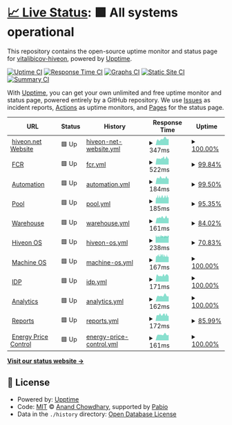 # [📈 Live Status](https://vitalibicov-hiveon.github.io/status): <!--live status--> **🟩 All systems operational**

This repository contains the open-source uptime monitor and status page for [vitalibicov-hiveon](https://vitalibicov-hiveon.github.io/status), powered by [Upptime](https://github.com/upptime/upptime).

[![Uptime CI](https://github.com/vitalibicov-hiveon/status/workflows/Uptime%20CI/badge.svg)](https://github.com/vitalibicov-hiveon/status/actions?query=workflow%3A%22Uptime+CI%22)
[![Response Time CI](https://github.com/vitalibicov-hiveon/status/workflows/Response%20Time%20CI/badge.svg)](https://github.com/vitalibicov-hiveon/status/actions?query=workflow%3A%22Response+Time+CI%22)
[![Graphs CI](https://github.com/vitalibicov-hiveon/status/workflows/Graphs%20CI/badge.svg)](https://github.com/vitalibicov-hiveon/status/actions?query=workflow%3A%22Graphs+CI%22)
[![Static Site CI](https://github.com/vitalibicov-hiveon/status/workflows/Static%20Site%20CI/badge.svg)](https://github.com/vitalibicov-hiveon/status/actions?query=workflow%3A%22Static+Site+CI%22)
[![Summary CI](https://github.com/vitalibicov-hiveon/status/workflows/Summary%20CI/badge.svg)](https://github.com/vitalibicov-hiveon/status/actions?query=workflow%3A%22Summary+CI%22)

With [Upptime](https://upptime.js.org), you can get your own unlimited and free uptime monitor and status page, powered entirely by a GitHub repository. We use [Issues](https://github.com/vitalibicov-hiveon/status/issues) as incident reports, [Actions](https://github.com/vitalibicov-hiveon/status/actions) as uptime monitors, and [Pages](https://vitalibicov-hiveon.github.io/status) for the status page.

<!--start: status pages-->
<!-- This summary is generated by Upptime (https://github.com/upptime/upptime) -->
<!-- Do not edit this manually, your changes will be overwritten -->
<!-- prettier-ignore -->
| URL | Status | History | Response Time | Uptime |
| --- | ------ | ------- | ------------- | ------ |
| <img alt="" src="https://icons.duckduckgo.com/ip3/hiveon.net.ico" height="13"> [hiveon.net Website](https://hiveon.net) | 🟩 Up | [hiveon-net-website.yml](https://github.com/hiveon/status/commits/HEAD/history/hiveon-net-website.yml) | <details><summary><img alt="Response time graph" src="./graphs/hiveon-net-website/response-time-week.png" height="20"> 347ms</summary><br><a href="https://status.hiveon.net/history/hiveon-net-website"><img alt="Response time 367" src="https://img.shields.io/endpoint?url=https%3A%2F%2Fraw.githubusercontent.com%2Fhiveon%2Fstatus%2FHEAD%2Fapi%2Fhiveon-net-website%2Fresponse-time.json"></a><br><a href="https://status.hiveon.net/history/hiveon-net-website"><img alt="24-hour response time 352" src="https://img.shields.io/endpoint?url=https%3A%2F%2Fraw.githubusercontent.com%2Fhiveon%2Fstatus%2FHEAD%2Fapi%2Fhiveon-net-website%2Fresponse-time-day.json"></a><br><a href="https://status.hiveon.net/history/hiveon-net-website"><img alt="7-day response time 347" src="https://img.shields.io/endpoint?url=https%3A%2F%2Fraw.githubusercontent.com%2Fhiveon%2Fstatus%2FHEAD%2Fapi%2Fhiveon-net-website%2Fresponse-time-week.json"></a><br><a href="https://status.hiveon.net/history/hiveon-net-website"><img alt="30-day response time 367" src="https://img.shields.io/endpoint?url=https%3A%2F%2Fraw.githubusercontent.com%2Fhiveon%2Fstatus%2FHEAD%2Fapi%2Fhiveon-net-website%2Fresponse-time-month.json"></a><br><a href="https://status.hiveon.net/history/hiveon-net-website"><img alt="1-year response time 367" src="https://img.shields.io/endpoint?url=https%3A%2F%2Fraw.githubusercontent.com%2Fhiveon%2Fstatus%2FHEAD%2Fapi%2Fhiveon-net-website%2Fresponse-time-year.json"></a></details> | <details><summary><a href="https://status.hiveon.net/history/hiveon-net-website">100.00%</a></summary><a href="https://status.hiveon.net/history/hiveon-net-website"><img alt="All-time uptime 100.00%" src="https://img.shields.io/endpoint?url=https%3A%2F%2Fraw.githubusercontent.com%2Fhiveon%2Fstatus%2FHEAD%2Fapi%2Fhiveon-net-website%2Fuptime.json"></a><br><a href="https://status.hiveon.net/history/hiveon-net-website"><img alt="24-hour uptime 100.00%" src="https://img.shields.io/endpoint?url=https%3A%2F%2Fraw.githubusercontent.com%2Fhiveon%2Fstatus%2FHEAD%2Fapi%2Fhiveon-net-website%2Fuptime-day.json"></a><br><a href="https://status.hiveon.net/history/hiveon-net-website"><img alt="7-day uptime 100.00%" src="https://img.shields.io/endpoint?url=https%3A%2F%2Fraw.githubusercontent.com%2Fhiveon%2Fstatus%2FHEAD%2Fapi%2Fhiveon-net-website%2Fuptime-week.json"></a><br><a href="https://status.hiveon.net/history/hiveon-net-website"><img alt="30-day uptime 100.00%" src="https://img.shields.io/endpoint?url=https%3A%2F%2Fraw.githubusercontent.com%2Fhiveon%2Fstatus%2FHEAD%2Fapi%2Fhiveon-net-website%2Fuptime-month.json"></a><br><a href="https://status.hiveon.net/history/hiveon-net-website"><img alt="1-year uptime 100.00%" src="https://img.shields.io/endpoint?url=https%3A%2F%2Fraw.githubusercontent.com%2Fhiveon%2Fstatus%2FHEAD%2Fapi%2Fhiveon-net-website%2Fuptime-year.json"></a></details>
| <img alt="" src="https://icons.duckduckgo.com/ip3/status-proxy.o11y.hiveon.net.ico" height="13"> [FCR](https://status-proxy.o11y.hiveon.net/status/fcr) | 🟩 Up | [fcr.yml](https://github.com/hiveon/status/commits/HEAD/history/fcr.yml) | <details><summary><img alt="Response time graph" src="./graphs/fcr/response-time-week.png" height="20"> 522ms</summary><br><a href="https://status.hiveon.net/history/fcr"><img alt="Response time 534" src="https://img.shields.io/endpoint?url=https%3A%2F%2Fraw.githubusercontent.com%2Fhiveon%2Fstatus%2FHEAD%2Fapi%2Ffcr%2Fresponse-time.json"></a><br><a href="https://status.hiveon.net/history/fcr"><img alt="24-hour response time 550" src="https://img.shields.io/endpoint?url=https%3A%2F%2Fraw.githubusercontent.com%2Fhiveon%2Fstatus%2FHEAD%2Fapi%2Ffcr%2Fresponse-time-day.json"></a><br><a href="https://status.hiveon.net/history/fcr"><img alt="7-day response time 522" src="https://img.shields.io/endpoint?url=https%3A%2F%2Fraw.githubusercontent.com%2Fhiveon%2Fstatus%2FHEAD%2Fapi%2Ffcr%2Fresponse-time-week.json"></a><br><a href="https://status.hiveon.net/history/fcr"><img alt="30-day response time 534" src="https://img.shields.io/endpoint?url=https%3A%2F%2Fraw.githubusercontent.com%2Fhiveon%2Fstatus%2FHEAD%2Fapi%2Ffcr%2Fresponse-time-month.json"></a><br><a href="https://status.hiveon.net/history/fcr"><img alt="1-year response time 534" src="https://img.shields.io/endpoint?url=https%3A%2F%2Fraw.githubusercontent.com%2Fhiveon%2Fstatus%2FHEAD%2Fapi%2Ffcr%2Fresponse-time-year.json"></a></details> | <details><summary><a href="https://status.hiveon.net/history/fcr">99.84%</a></summary><a href="https://status.hiveon.net/history/fcr"><img alt="All-time uptime 98.84%" src="https://img.shields.io/endpoint?url=https%3A%2F%2Fraw.githubusercontent.com%2Fhiveon%2Fstatus%2FHEAD%2Fapi%2Ffcr%2Fuptime.json"></a><br><a href="https://status.hiveon.net/history/fcr"><img alt="24-hour uptime 98.87%" src="https://img.shields.io/endpoint?url=https%3A%2F%2Fraw.githubusercontent.com%2Fhiveon%2Fstatus%2FHEAD%2Fapi%2Ffcr%2Fuptime-day.json"></a><br><a href="https://status.hiveon.net/history/fcr"><img alt="7-day uptime 99.84%" src="https://img.shields.io/endpoint?url=https%3A%2F%2Fraw.githubusercontent.com%2Fhiveon%2Fstatus%2FHEAD%2Fapi%2Ffcr%2Fuptime-week.json"></a><br><a href="https://status.hiveon.net/history/fcr"><img alt="30-day uptime 98.84%" src="https://img.shields.io/endpoint?url=https%3A%2F%2Fraw.githubusercontent.com%2Fhiveon%2Fstatus%2FHEAD%2Fapi%2Ffcr%2Fuptime-month.json"></a><br><a href="https://status.hiveon.net/history/fcr"><img alt="1-year uptime 98.84%" src="https://img.shields.io/endpoint?url=https%3A%2F%2Fraw.githubusercontent.com%2Fhiveon%2Fstatus%2FHEAD%2Fapi%2Ffcr%2Fuptime-year.json"></a></details>
| <img alt="" src="https://icons.duckduckgo.com/ip3/status-proxy.o11y.hiveon.net.ico" height="13"> [Automation](https://status-proxy.o11y.hiveon.net/status/automation) | 🟩 Up | [automation.yml](https://github.com/hiveon/status/commits/HEAD/history/automation.yml) | <details><summary><img alt="Response time graph" src="./graphs/automation/response-time-week.png" height="20"> 184ms</summary><br><a href="https://status.hiveon.net/history/automation"><img alt="Response time 187" src="https://img.shields.io/endpoint?url=https%3A%2F%2Fraw.githubusercontent.com%2Fhiveon%2Fstatus%2FHEAD%2Fapi%2Fautomation%2Fresponse-time.json"></a><br><a href="https://status.hiveon.net/history/automation"><img alt="24-hour response time 190" src="https://img.shields.io/endpoint?url=https%3A%2F%2Fraw.githubusercontent.com%2Fhiveon%2Fstatus%2FHEAD%2Fapi%2Fautomation%2Fresponse-time-day.json"></a><br><a href="https://status.hiveon.net/history/automation"><img alt="7-day response time 184" src="https://img.shields.io/endpoint?url=https%3A%2F%2Fraw.githubusercontent.com%2Fhiveon%2Fstatus%2FHEAD%2Fapi%2Fautomation%2Fresponse-time-week.json"></a><br><a href="https://status.hiveon.net/history/automation"><img alt="30-day response time 187" src="https://img.shields.io/endpoint?url=https%3A%2F%2Fraw.githubusercontent.com%2Fhiveon%2Fstatus%2FHEAD%2Fapi%2Fautomation%2Fresponse-time-month.json"></a><br><a href="https://status.hiveon.net/history/automation"><img alt="1-year response time 187" src="https://img.shields.io/endpoint?url=https%3A%2F%2Fraw.githubusercontent.com%2Fhiveon%2Fstatus%2FHEAD%2Fapi%2Fautomation%2Fresponse-time-year.json"></a></details> | <details><summary><a href="https://status.hiveon.net/history/automation">99.50%</a></summary><a href="https://status.hiveon.net/history/automation"><img alt="All-time uptime 99.62%" src="https://img.shields.io/endpoint?url=https%3A%2F%2Fraw.githubusercontent.com%2Fhiveon%2Fstatus%2FHEAD%2Fapi%2Fautomation%2Fuptime.json"></a><br><a href="https://status.hiveon.net/history/automation"><img alt="24-hour uptime 96.48%" src="https://img.shields.io/endpoint?url=https%3A%2F%2Fraw.githubusercontent.com%2Fhiveon%2Fstatus%2FHEAD%2Fapi%2Fautomation%2Fuptime-day.json"></a><br><a href="https://status.hiveon.net/history/automation"><img alt="7-day uptime 99.50%" src="https://img.shields.io/endpoint?url=https%3A%2F%2Fraw.githubusercontent.com%2Fhiveon%2Fstatus%2FHEAD%2Fapi%2Fautomation%2Fuptime-week.json"></a><br><a href="https://status.hiveon.net/history/automation"><img alt="30-day uptime 99.62%" src="https://img.shields.io/endpoint?url=https%3A%2F%2Fraw.githubusercontent.com%2Fhiveon%2Fstatus%2FHEAD%2Fapi%2Fautomation%2Fuptime-month.json"></a><br><a href="https://status.hiveon.net/history/automation"><img alt="1-year uptime 99.62%" src="https://img.shields.io/endpoint?url=https%3A%2F%2Fraw.githubusercontent.com%2Fhiveon%2Fstatus%2FHEAD%2Fapi%2Fautomation%2Fuptime-year.json"></a></details>
| <img alt="" src="https://icons.duckduckgo.com/ip3/status-proxy.o11y.hiveon.net.ico" height="13"> [Pool](https://status-proxy.o11y.hiveon.net/status/pool) | 🟩 Up | [pool.yml](https://github.com/hiveon/status/commits/HEAD/history/pool.yml) | <details><summary><img alt="Response time graph" src="./graphs/pool/response-time-week.png" height="20"> 185ms</summary><br><a href="https://status.hiveon.net/history/pool"><img alt="Response time 187" src="https://img.shields.io/endpoint?url=https%3A%2F%2Fraw.githubusercontent.com%2Fhiveon%2Fstatus%2FHEAD%2Fapi%2Fpool%2Fresponse-time.json"></a><br><a href="https://status.hiveon.net/history/pool"><img alt="24-hour response time 170" src="https://img.shields.io/endpoint?url=https%3A%2F%2Fraw.githubusercontent.com%2Fhiveon%2Fstatus%2FHEAD%2Fapi%2Fpool%2Fresponse-time-day.json"></a><br><a href="https://status.hiveon.net/history/pool"><img alt="7-day response time 185" src="https://img.shields.io/endpoint?url=https%3A%2F%2Fraw.githubusercontent.com%2Fhiveon%2Fstatus%2FHEAD%2Fapi%2Fpool%2Fresponse-time-week.json"></a><br><a href="https://status.hiveon.net/history/pool"><img alt="30-day response time 187" src="https://img.shields.io/endpoint?url=https%3A%2F%2Fraw.githubusercontent.com%2Fhiveon%2Fstatus%2FHEAD%2Fapi%2Fpool%2Fresponse-time-month.json"></a><br><a href="https://status.hiveon.net/history/pool"><img alt="1-year response time 187" src="https://img.shields.io/endpoint?url=https%3A%2F%2Fraw.githubusercontent.com%2Fhiveon%2Fstatus%2FHEAD%2Fapi%2Fpool%2Fresponse-time-year.json"></a></details> | <details><summary><a href="https://status.hiveon.net/history/pool">95.35%</a></summary><a href="https://status.hiveon.net/history/pool"><img alt="All-time uptime 91.33%" src="https://img.shields.io/endpoint?url=https%3A%2F%2Fraw.githubusercontent.com%2Fhiveon%2Fstatus%2FHEAD%2Fapi%2Fpool%2Fuptime.json"></a><br><a href="https://status.hiveon.net/history/pool"><img alt="24-hour uptime 100.00%" src="https://img.shields.io/endpoint?url=https%3A%2F%2Fraw.githubusercontent.com%2Fhiveon%2Fstatus%2FHEAD%2Fapi%2Fpool%2Fuptime-day.json"></a><br><a href="https://status.hiveon.net/history/pool"><img alt="7-day uptime 95.35%" src="https://img.shields.io/endpoint?url=https%3A%2F%2Fraw.githubusercontent.com%2Fhiveon%2Fstatus%2FHEAD%2Fapi%2Fpool%2Fuptime-week.json"></a><br><a href="https://status.hiveon.net/history/pool"><img alt="30-day uptime 91.33%" src="https://img.shields.io/endpoint?url=https%3A%2F%2Fraw.githubusercontent.com%2Fhiveon%2Fstatus%2FHEAD%2Fapi%2Fpool%2Fuptime-month.json"></a><br><a href="https://status.hiveon.net/history/pool"><img alt="1-year uptime 91.33%" src="https://img.shields.io/endpoint?url=https%3A%2F%2Fraw.githubusercontent.com%2Fhiveon%2Fstatus%2FHEAD%2Fapi%2Fpool%2Fuptime-year.json"></a></details>
| <img alt="" src="https://icons.duckduckgo.com/ip3/status-proxy.o11y.hiveon.net.ico" height="13"> [Warehouse](https://status-proxy.o11y.hiveon.net/status/warehouse) | 🟩 Up | [warehouse.yml](https://github.com/hiveon/status/commits/HEAD/history/warehouse.yml) | <details><summary><img alt="Response time graph" src="./graphs/warehouse/response-time-week.png" height="20"> 161ms</summary><br><a href="https://status.hiveon.net/history/warehouse"><img alt="Response time 165" src="https://img.shields.io/endpoint?url=https%3A%2F%2Fraw.githubusercontent.com%2Fhiveon%2Fstatus%2FHEAD%2Fapi%2Fwarehouse%2Fresponse-time.json"></a><br><a href="https://status.hiveon.net/history/warehouse"><img alt="24-hour response time 153" src="https://img.shields.io/endpoint?url=https%3A%2F%2Fraw.githubusercontent.com%2Fhiveon%2Fstatus%2FHEAD%2Fapi%2Fwarehouse%2Fresponse-time-day.json"></a><br><a href="https://status.hiveon.net/history/warehouse"><img alt="7-day response time 161" src="https://img.shields.io/endpoint?url=https%3A%2F%2Fraw.githubusercontent.com%2Fhiveon%2Fstatus%2FHEAD%2Fapi%2Fwarehouse%2Fresponse-time-week.json"></a><br><a href="https://status.hiveon.net/history/warehouse"><img alt="30-day response time 165" src="https://img.shields.io/endpoint?url=https%3A%2F%2Fraw.githubusercontent.com%2Fhiveon%2Fstatus%2FHEAD%2Fapi%2Fwarehouse%2Fresponse-time-month.json"></a><br><a href="https://status.hiveon.net/history/warehouse"><img alt="1-year response time 165" src="https://img.shields.io/endpoint?url=https%3A%2F%2Fraw.githubusercontent.com%2Fhiveon%2Fstatus%2FHEAD%2Fapi%2Fwarehouse%2Fresponse-time-year.json"></a></details> | <details><summary><a href="https://status.hiveon.net/history/warehouse">84.02%</a></summary><a href="https://status.hiveon.net/history/warehouse"><img alt="All-time uptime 48.27%" src="https://img.shields.io/endpoint?url=https%3A%2F%2Fraw.githubusercontent.com%2Fhiveon%2Fstatus%2FHEAD%2Fapi%2Fwarehouse%2Fuptime.json"></a><br><a href="https://status.hiveon.net/history/warehouse"><img alt="24-hour uptime 98.77%" src="https://img.shields.io/endpoint?url=https%3A%2F%2Fraw.githubusercontent.com%2Fhiveon%2Fstatus%2FHEAD%2Fapi%2Fwarehouse%2Fuptime-day.json"></a><br><a href="https://status.hiveon.net/history/warehouse"><img alt="7-day uptime 84.02%" src="https://img.shields.io/endpoint?url=https%3A%2F%2Fraw.githubusercontent.com%2Fhiveon%2Fstatus%2FHEAD%2Fapi%2Fwarehouse%2Fuptime-week.json"></a><br><a href="https://status.hiveon.net/history/warehouse"><img alt="30-day uptime 48.27%" src="https://img.shields.io/endpoint?url=https%3A%2F%2Fraw.githubusercontent.com%2Fhiveon%2Fstatus%2FHEAD%2Fapi%2Fwarehouse%2Fuptime-month.json"></a><br><a href="https://status.hiveon.net/history/warehouse"><img alt="1-year uptime 48.27%" src="https://img.shields.io/endpoint?url=https%3A%2F%2Fraw.githubusercontent.com%2Fhiveon%2Fstatus%2FHEAD%2Fapi%2Fwarehouse%2Fuptime-year.json"></a></details>
| <img alt="" src="https://icons.duckduckgo.com/ip3/status-proxy.o11y.hiveon.net.ico" height="13"> [Hiveon OS](https://status-proxy.o11y.hiveon.net/status/hiveon_os) | 🟩 Up | [hiveon-os.yml](https://github.com/hiveon/status/commits/HEAD/history/hiveon-os.yml) | <details><summary><img alt="Response time graph" src="./graphs/hiveon-os/response-time-week.png" height="20"> 238ms</summary><br><a href="https://status.hiveon.net/history/hiveon-os"><img alt="Response time 238" src="https://img.shields.io/endpoint?url=https%3A%2F%2Fraw.githubusercontent.com%2Fhiveon%2Fstatus%2FHEAD%2Fapi%2Fhiveon-os%2Fresponse-time.json"></a><br><a href="https://status.hiveon.net/history/hiveon-os"><img alt="24-hour response time 253" src="https://img.shields.io/endpoint?url=https%3A%2F%2Fraw.githubusercontent.com%2Fhiveon%2Fstatus%2FHEAD%2Fapi%2Fhiveon-os%2Fresponse-time-day.json"></a><br><a href="https://status.hiveon.net/history/hiveon-os"><img alt="7-day response time 238" src="https://img.shields.io/endpoint?url=https%3A%2F%2Fraw.githubusercontent.com%2Fhiveon%2Fstatus%2FHEAD%2Fapi%2Fhiveon-os%2Fresponse-time-week.json"></a><br><a href="https://status.hiveon.net/history/hiveon-os"><img alt="30-day response time 238" src="https://img.shields.io/endpoint?url=https%3A%2F%2Fraw.githubusercontent.com%2Fhiveon%2Fstatus%2FHEAD%2Fapi%2Fhiveon-os%2Fresponse-time-month.json"></a><br><a href="https://status.hiveon.net/history/hiveon-os"><img alt="1-year response time 238" src="https://img.shields.io/endpoint?url=https%3A%2F%2Fraw.githubusercontent.com%2Fhiveon%2Fstatus%2FHEAD%2Fapi%2Fhiveon-os%2Fresponse-time-year.json"></a></details> | <details><summary><a href="https://status.hiveon.net/history/hiveon-os">70.83%</a></summary><a href="https://status.hiveon.net/history/hiveon-os"><img alt="All-time uptime 42.32%" src="https://img.shields.io/endpoint?url=https%3A%2F%2Fraw.githubusercontent.com%2Fhiveon%2Fstatus%2FHEAD%2Fapi%2Fhiveon-os%2Fuptime.json"></a><br><a href="https://status.hiveon.net/history/hiveon-os"><img alt="24-hour uptime 79.99%" src="https://img.shields.io/endpoint?url=https%3A%2F%2Fraw.githubusercontent.com%2Fhiveon%2Fstatus%2FHEAD%2Fapi%2Fhiveon-os%2Fuptime-day.json"></a><br><a href="https://status.hiveon.net/history/hiveon-os"><img alt="7-day uptime 70.83%" src="https://img.shields.io/endpoint?url=https%3A%2F%2Fraw.githubusercontent.com%2Fhiveon%2Fstatus%2FHEAD%2Fapi%2Fhiveon-os%2Fuptime-week.json"></a><br><a href="https://status.hiveon.net/history/hiveon-os"><img alt="30-day uptime 42.32%" src="https://img.shields.io/endpoint?url=https%3A%2F%2Fraw.githubusercontent.com%2Fhiveon%2Fstatus%2FHEAD%2Fapi%2Fhiveon-os%2Fuptime-month.json"></a><br><a href="https://status.hiveon.net/history/hiveon-os"><img alt="1-year uptime 42.32%" src="https://img.shields.io/endpoint?url=https%3A%2F%2Fraw.githubusercontent.com%2Fhiveon%2Fstatus%2FHEAD%2Fapi%2Fhiveon-os%2Fuptime-year.json"></a></details>
| <img alt="" src="https://icons.duckduckgo.com/ip3/status-proxy.o11y.hiveon.net.ico" height="13"> [Machine OS](https://status-proxy.o11y.hiveon.net/status/machine_os) | 🟩 Up | [machine-os.yml](https://github.com/hiveon/status/commits/HEAD/history/machine-os.yml) | <details><summary><img alt="Response time graph" src="./graphs/machine-os/response-time-week.png" height="20"> 167ms</summary><br><a href="https://status.hiveon.net/history/machine-os"><img alt="Response time 179" src="https://img.shields.io/endpoint?url=https%3A%2F%2Fraw.githubusercontent.com%2Fhiveon%2Fstatus%2FHEAD%2Fapi%2Fmachine-os%2Fresponse-time.json"></a><br><a href="https://status.hiveon.net/history/machine-os"><img alt="24-hour response time 157" src="https://img.shields.io/endpoint?url=https%3A%2F%2Fraw.githubusercontent.com%2Fhiveon%2Fstatus%2FHEAD%2Fapi%2Fmachine-os%2Fresponse-time-day.json"></a><br><a href="https://status.hiveon.net/history/machine-os"><img alt="7-day response time 167" src="https://img.shields.io/endpoint?url=https%3A%2F%2Fraw.githubusercontent.com%2Fhiveon%2Fstatus%2FHEAD%2Fapi%2Fmachine-os%2Fresponse-time-week.json"></a><br><a href="https://status.hiveon.net/history/machine-os"><img alt="30-day response time 179" src="https://img.shields.io/endpoint?url=https%3A%2F%2Fraw.githubusercontent.com%2Fhiveon%2Fstatus%2FHEAD%2Fapi%2Fmachine-os%2Fresponse-time-month.json"></a><br><a href="https://status.hiveon.net/history/machine-os"><img alt="1-year response time 179" src="https://img.shields.io/endpoint?url=https%3A%2F%2Fraw.githubusercontent.com%2Fhiveon%2Fstatus%2FHEAD%2Fapi%2Fmachine-os%2Fresponse-time-year.json"></a></details> | <details><summary><a href="https://status.hiveon.net/history/machine-os">100.00%</a></summary><a href="https://status.hiveon.net/history/machine-os"><img alt="All-time uptime 98.73%" src="https://img.shields.io/endpoint?url=https%3A%2F%2Fraw.githubusercontent.com%2Fhiveon%2Fstatus%2FHEAD%2Fapi%2Fmachine-os%2Fuptime.json"></a><br><a href="https://status.hiveon.net/history/machine-os"><img alt="24-hour uptime 100.00%" src="https://img.shields.io/endpoint?url=https%3A%2F%2Fraw.githubusercontent.com%2Fhiveon%2Fstatus%2FHEAD%2Fapi%2Fmachine-os%2Fuptime-day.json"></a><br><a href="https://status.hiveon.net/history/machine-os"><img alt="7-day uptime 100.00%" src="https://img.shields.io/endpoint?url=https%3A%2F%2Fraw.githubusercontent.com%2Fhiveon%2Fstatus%2FHEAD%2Fapi%2Fmachine-os%2Fuptime-week.json"></a><br><a href="https://status.hiveon.net/history/machine-os"><img alt="30-day uptime 98.73%" src="https://img.shields.io/endpoint?url=https%3A%2F%2Fraw.githubusercontent.com%2Fhiveon%2Fstatus%2FHEAD%2Fapi%2Fmachine-os%2Fuptime-month.json"></a><br><a href="https://status.hiveon.net/history/machine-os"><img alt="1-year uptime 98.73%" src="https://img.shields.io/endpoint?url=https%3A%2F%2Fraw.githubusercontent.com%2Fhiveon%2Fstatus%2FHEAD%2Fapi%2Fmachine-os%2Fuptime-year.json"></a></details>
| <img alt="" src="https://icons.duckduckgo.com/ip3/status-proxy.o11y.hiveon.net.ico" height="13"> [IDP](https://status-proxy.o11y.hiveon.net/status/idp) | 🟩 Up | [idp.yml](https://github.com/hiveon/status/commits/HEAD/history/idp.yml) | <details><summary><img alt="Response time graph" src="./graphs/idp/response-time-week.png" height="20"> 171ms</summary><br><a href="https://status.hiveon.net/history/idp"><img alt="Response time 179" src="https://img.shields.io/endpoint?url=https%3A%2F%2Fraw.githubusercontent.com%2Fhiveon%2Fstatus%2FHEAD%2Fapi%2Fidp%2Fresponse-time.json"></a><br><a href="https://status.hiveon.net/history/idp"><img alt="24-hour response time 146" src="https://img.shields.io/endpoint?url=https%3A%2F%2Fraw.githubusercontent.com%2Fhiveon%2Fstatus%2FHEAD%2Fapi%2Fidp%2Fresponse-time-day.json"></a><br><a href="https://status.hiveon.net/history/idp"><img alt="7-day response time 171" src="https://img.shields.io/endpoint?url=https%3A%2F%2Fraw.githubusercontent.com%2Fhiveon%2Fstatus%2FHEAD%2Fapi%2Fidp%2Fresponse-time-week.json"></a><br><a href="https://status.hiveon.net/history/idp"><img alt="30-day response time 179" src="https://img.shields.io/endpoint?url=https%3A%2F%2Fraw.githubusercontent.com%2Fhiveon%2Fstatus%2FHEAD%2Fapi%2Fidp%2Fresponse-time-month.json"></a><br><a href="https://status.hiveon.net/history/idp"><img alt="1-year response time 179" src="https://img.shields.io/endpoint?url=https%3A%2F%2Fraw.githubusercontent.com%2Fhiveon%2Fstatus%2FHEAD%2Fapi%2Fidp%2Fresponse-time-year.json"></a></details> | <details><summary><a href="https://status.hiveon.net/history/idp">100.00%</a></summary><a href="https://status.hiveon.net/history/idp"><img alt="All-time uptime 76.60%" src="https://img.shields.io/endpoint?url=https%3A%2F%2Fraw.githubusercontent.com%2Fhiveon%2Fstatus%2FHEAD%2Fapi%2Fidp%2Fuptime.json"></a><br><a href="https://status.hiveon.net/history/idp"><img alt="24-hour uptime 100.00%" src="https://img.shields.io/endpoint?url=https%3A%2F%2Fraw.githubusercontent.com%2Fhiveon%2Fstatus%2FHEAD%2Fapi%2Fidp%2Fuptime-day.json"></a><br><a href="https://status.hiveon.net/history/idp"><img alt="7-day uptime 100.00%" src="https://img.shields.io/endpoint?url=https%3A%2F%2Fraw.githubusercontent.com%2Fhiveon%2Fstatus%2FHEAD%2Fapi%2Fidp%2Fuptime-week.json"></a><br><a href="https://status.hiveon.net/history/idp"><img alt="30-day uptime 76.60%" src="https://img.shields.io/endpoint?url=https%3A%2F%2Fraw.githubusercontent.com%2Fhiveon%2Fstatus%2FHEAD%2Fapi%2Fidp%2Fuptime-month.json"></a><br><a href="https://status.hiveon.net/history/idp"><img alt="1-year uptime 76.60%" src="https://img.shields.io/endpoint?url=https%3A%2F%2Fraw.githubusercontent.com%2Fhiveon%2Fstatus%2FHEAD%2Fapi%2Fidp%2Fuptime-year.json"></a></details>
| <img alt="" src="https://icons.duckduckgo.com/ip3/status-proxy.o11y.hiveon.net.ico" height="13"> [Analytics](https://status-proxy.o11y.hiveon.net/status/analytics) | 🟩 Up | [analytics.yml](https://github.com/hiveon/status/commits/HEAD/history/analytics.yml) | <details><summary><img alt="Response time graph" src="./graphs/analytics/response-time-week.png" height="20"> 162ms</summary><br><a href="https://status.hiveon.net/history/analytics"><img alt="Response time 171" src="https://img.shields.io/endpoint?url=https%3A%2F%2Fraw.githubusercontent.com%2Fhiveon%2Fstatus%2FHEAD%2Fapi%2Fanalytics%2Fresponse-time.json"></a><br><a href="https://status.hiveon.net/history/analytics"><img alt="24-hour response time 146" src="https://img.shields.io/endpoint?url=https%3A%2F%2Fraw.githubusercontent.com%2Fhiveon%2Fstatus%2FHEAD%2Fapi%2Fanalytics%2Fresponse-time-day.json"></a><br><a href="https://status.hiveon.net/history/analytics"><img alt="7-day response time 162" src="https://img.shields.io/endpoint?url=https%3A%2F%2Fraw.githubusercontent.com%2Fhiveon%2Fstatus%2FHEAD%2Fapi%2Fanalytics%2Fresponse-time-week.json"></a><br><a href="https://status.hiveon.net/history/analytics"><img alt="30-day response time 171" src="https://img.shields.io/endpoint?url=https%3A%2F%2Fraw.githubusercontent.com%2Fhiveon%2Fstatus%2FHEAD%2Fapi%2Fanalytics%2Fresponse-time-month.json"></a><br><a href="https://status.hiveon.net/history/analytics"><img alt="1-year response time 171" src="https://img.shields.io/endpoint?url=https%3A%2F%2Fraw.githubusercontent.com%2Fhiveon%2Fstatus%2FHEAD%2Fapi%2Fanalytics%2Fresponse-time-year.json"></a></details> | <details><summary><a href="https://status.hiveon.net/history/analytics">100.00%</a></summary><a href="https://status.hiveon.net/history/analytics"><img alt="All-time uptime 100.00%" src="https://img.shields.io/endpoint?url=https%3A%2F%2Fraw.githubusercontent.com%2Fhiveon%2Fstatus%2FHEAD%2Fapi%2Fanalytics%2Fuptime.json"></a><br><a href="https://status.hiveon.net/history/analytics"><img alt="24-hour uptime 100.00%" src="https://img.shields.io/endpoint?url=https%3A%2F%2Fraw.githubusercontent.com%2Fhiveon%2Fstatus%2FHEAD%2Fapi%2Fanalytics%2Fuptime-day.json"></a><br><a href="https://status.hiveon.net/history/analytics"><img alt="7-day uptime 100.00%" src="https://img.shields.io/endpoint?url=https%3A%2F%2Fraw.githubusercontent.com%2Fhiveon%2Fstatus%2FHEAD%2Fapi%2Fanalytics%2Fuptime-week.json"></a><br><a href="https://status.hiveon.net/history/analytics"><img alt="30-day uptime 100.00%" src="https://img.shields.io/endpoint?url=https%3A%2F%2Fraw.githubusercontent.com%2Fhiveon%2Fstatus%2FHEAD%2Fapi%2Fanalytics%2Fuptime-month.json"></a><br><a href="https://status.hiveon.net/history/analytics"><img alt="1-year uptime 100.00%" src="https://img.shields.io/endpoint?url=https%3A%2F%2Fraw.githubusercontent.com%2Fhiveon%2Fstatus%2FHEAD%2Fapi%2Fanalytics%2Fuptime-year.json"></a></details>
| <img alt="" src="https://icons.duckduckgo.com/ip3/status-proxy.o11y.hiveon.net.ico" height="13"> [Reports](https://status-proxy.o11y.hiveon.net/status/reports) | 🟩 Up | [reports.yml](https://github.com/hiveon/status/commits/HEAD/history/reports.yml) | <details><summary><img alt="Response time graph" src="./graphs/reports/response-time-week.png" height="20"> 172ms</summary><br><a href="https://status.hiveon.net/history/reports"><img alt="Response time 172" src="https://img.shields.io/endpoint?url=https%3A%2F%2Fraw.githubusercontent.com%2Fhiveon%2Fstatus%2FHEAD%2Fapi%2Freports%2Fresponse-time.json"></a><br><a href="https://status.hiveon.net/history/reports"><img alt="24-hour response time 148" src="https://img.shields.io/endpoint?url=https%3A%2F%2Fraw.githubusercontent.com%2Fhiveon%2Fstatus%2FHEAD%2Fapi%2Freports%2Fresponse-time-day.json"></a><br><a href="https://status.hiveon.net/history/reports"><img alt="7-day response time 172" src="https://img.shields.io/endpoint?url=https%3A%2F%2Fraw.githubusercontent.com%2Fhiveon%2Fstatus%2FHEAD%2Fapi%2Freports%2Fresponse-time-week.json"></a><br><a href="https://status.hiveon.net/history/reports"><img alt="30-day response time 172" src="https://img.shields.io/endpoint?url=https%3A%2F%2Fraw.githubusercontent.com%2Fhiveon%2Fstatus%2FHEAD%2Fapi%2Freports%2Fresponse-time-month.json"></a><br><a href="https://status.hiveon.net/history/reports"><img alt="1-year response time 172" src="https://img.shields.io/endpoint?url=https%3A%2F%2Fraw.githubusercontent.com%2Fhiveon%2Fstatus%2FHEAD%2Fapi%2Freports%2Fresponse-time-year.json"></a></details> | <details><summary><a href="https://status.hiveon.net/history/reports">85.99%</a></summary><a href="https://status.hiveon.net/history/reports"><img alt="All-time uptime 49.40%" src="https://img.shields.io/endpoint?url=https%3A%2F%2Fraw.githubusercontent.com%2Fhiveon%2Fstatus%2FHEAD%2Fapi%2Freports%2Fuptime.json"></a><br><a href="https://status.hiveon.net/history/reports"><img alt="24-hour uptime 100.00%" src="https://img.shields.io/endpoint?url=https%3A%2F%2Fraw.githubusercontent.com%2Fhiveon%2Fstatus%2FHEAD%2Fapi%2Freports%2Fuptime-day.json"></a><br><a href="https://status.hiveon.net/history/reports"><img alt="7-day uptime 85.99%" src="https://img.shields.io/endpoint?url=https%3A%2F%2Fraw.githubusercontent.com%2Fhiveon%2Fstatus%2FHEAD%2Fapi%2Freports%2Fuptime-week.json"></a><br><a href="https://status.hiveon.net/history/reports"><img alt="30-day uptime 49.40%" src="https://img.shields.io/endpoint?url=https%3A%2F%2Fraw.githubusercontent.com%2Fhiveon%2Fstatus%2FHEAD%2Fapi%2Freports%2Fuptime-month.json"></a><br><a href="https://status.hiveon.net/history/reports"><img alt="1-year uptime 49.40%" src="https://img.shields.io/endpoint?url=https%3A%2F%2Fraw.githubusercontent.com%2Fhiveon%2Fstatus%2FHEAD%2Fapi%2Freports%2Fuptime-year.json"></a></details>
| <img alt="" src="https://icons.duckduckgo.com/ip3/status-proxy.o11y.hiveon.net.ico" height="13"> [Energy Price Control](https://status-proxy.o11y.hiveon.net/status/energy_price_control) | 🟩 Up | [energy-price-control.yml](https://github.com/hiveon/status/commits/HEAD/history/energy-price-control.yml) | <details><summary><img alt="Response time graph" src="./graphs/energy-price-control/response-time-week.png" height="20"> 161ms</summary><br><a href="https://status.hiveon.net/history/energy-price-control"><img alt="Response time 172" src="https://img.shields.io/endpoint?url=https%3A%2F%2Fraw.githubusercontent.com%2Fhiveon%2Fstatus%2FHEAD%2Fapi%2Fenergy-price-control%2Fresponse-time.json"></a><br><a href="https://status.hiveon.net/history/energy-price-control"><img alt="24-hour response time 155" src="https://img.shields.io/endpoint?url=https%3A%2F%2Fraw.githubusercontent.com%2Fhiveon%2Fstatus%2FHEAD%2Fapi%2Fenergy-price-control%2Fresponse-time-day.json"></a><br><a href="https://status.hiveon.net/history/energy-price-control"><img alt="7-day response time 161" src="https://img.shields.io/endpoint?url=https%3A%2F%2Fraw.githubusercontent.com%2Fhiveon%2Fstatus%2FHEAD%2Fapi%2Fenergy-price-control%2Fresponse-time-week.json"></a><br><a href="https://status.hiveon.net/history/energy-price-control"><img alt="30-day response time 172" src="https://img.shields.io/endpoint?url=https%3A%2F%2Fraw.githubusercontent.com%2Fhiveon%2Fstatus%2FHEAD%2Fapi%2Fenergy-price-control%2Fresponse-time-month.json"></a><br><a href="https://status.hiveon.net/history/energy-price-control"><img alt="1-year response time 172" src="https://img.shields.io/endpoint?url=https%3A%2F%2Fraw.githubusercontent.com%2Fhiveon%2Fstatus%2FHEAD%2Fapi%2Fenergy-price-control%2Fresponse-time-year.json"></a></details> | <details><summary><a href="https://status.hiveon.net/history/energy-price-control">100.00%</a></summary><a href="https://status.hiveon.net/history/energy-price-control"><img alt="All-time uptime 100.00%" src="https://img.shields.io/endpoint?url=https%3A%2F%2Fraw.githubusercontent.com%2Fhiveon%2Fstatus%2FHEAD%2Fapi%2Fenergy-price-control%2Fuptime.json"></a><br><a href="https://status.hiveon.net/history/energy-price-control"><img alt="24-hour uptime 100.00%" src="https://img.shields.io/endpoint?url=https%3A%2F%2Fraw.githubusercontent.com%2Fhiveon%2Fstatus%2FHEAD%2Fapi%2Fenergy-price-control%2Fuptime-day.json"></a><br><a href="https://status.hiveon.net/history/energy-price-control"><img alt="7-day uptime 100.00%" src="https://img.shields.io/endpoint?url=https%3A%2F%2Fraw.githubusercontent.com%2Fhiveon%2Fstatus%2FHEAD%2Fapi%2Fenergy-price-control%2Fuptime-week.json"></a><br><a href="https://status.hiveon.net/history/energy-price-control"><img alt="30-day uptime 100.00%" src="https://img.shields.io/endpoint?url=https%3A%2F%2Fraw.githubusercontent.com%2Fhiveon%2Fstatus%2FHEAD%2Fapi%2Fenergy-price-control%2Fuptime-month.json"></a><br><a href="https://status.hiveon.net/history/energy-price-control"><img alt="1-year uptime 100.00%" src="https://img.shields.io/endpoint?url=https%3A%2F%2Fraw.githubusercontent.com%2Fhiveon%2Fstatus%2FHEAD%2Fapi%2Fenergy-price-control%2Fuptime-year.json"></a></details>

<!--end: status pages-->

[**Visit our status website →**](https://vitalibicov-hiveon.github.io/status)

## 📄 License

- Powered by: [Upptime](https://github.com/upptime/upptime)
- Code: [MIT](./LICENSE) © [Anand Chowdhary](https://anandchowdhary.com), supported by [Pabio](https://pabio.com)
- Data in the `./history` directory: [Open Database License](https://opendatacommons.org/licenses/odbl/1-0/)

